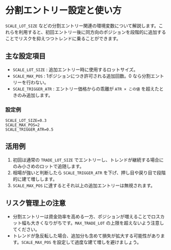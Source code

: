 # 分割エントリー設定と使い方

`SCALE_LOT_SIZE` などの分割エントリー関連の環境変数について解説します。これらを利用すると、初回エントリー後に同方向のポジションを段階的に追加することでリスクを抑えつつトレンドに乗ることができます。

## 主な設定項目

- `SCALE_LOT_SIZE` : 追加エントリー時に使用するロットサイズ。
- `SCALE_MAX_POS` : 1ポジションにつき許可される追加回数。0 なら分割エントリーを行わない。
- `SCALE_TRIGGER_ATR` : エントリー価格からの乖離が `ATR × この値` を超えたときのみ追加します。

### 設定例

```env
SCALE_LOT_SIZE=0.3
SCALE_MAX_POS=2
SCALE_TRIGGER_ATR=0.5
```

## 活用例

1. 初回は通常の `TRADE_LOT_SIZE` でエントリーし、トレンドが継続する場合にのみ小さめのロットで追随します。
2. 相場が強いと判断したら `SCALE_TRIGGER_ATR` を下げ、押し目や戻り目で段階的に建て増しします。
3. `SCALE_MAX_POS` に達するとそれ以上の追加エントリーは無視されます。

## リスク管理上の注意

- 分割エントリーは資金効率を高める一方、ポジションが増えることでロスカット幅も大きくなりがちです。`MAX_TRADE_LOT` の上限を超えないよう注意してください。
- トレンドが急反転した場合、追加分も含めて損失が拡大する可能性があります。`SCALE_MAX_POS` を設定して過度な建て増しを避けましょう。
